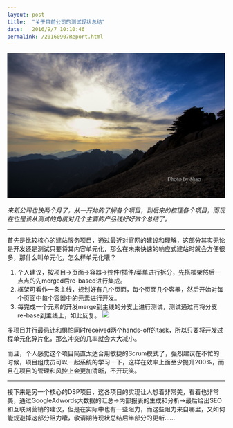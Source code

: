```yaml
---
layout: post
title:  "关于目前公司的测试现状总结"
date:   2016/9/7 10:10:46 
permalink: /20160907Report.html
---
```


<span class="image featured"><img src="/images/pic05.jpeg" alt=""></span>


*来新公司也快两个月了，从一开始的了解各个项目，到后来的梳理各个项目，而现在也是该从测试的角度对几个主要的产品线好好做个总结了。*


****

首先是比较核心的建站服务项目，通过最近对官网的建设和理解，这部分其实无论是开发还是测试只要将其内容单元化，那么在未来快速的响应式建站时就会方便很多，那什么叫单元化，怎么样单元化囔？

1. 个人建议，按项目->页面->容器->控件/插件/菜单进行拆分，先搭框架然后一点点的先merged后re-based进行集成。
2. 框架可看作一条主线，规划好有几个页面，每个页面几个容器，然后开始对每个页面中每个容器中的元素进行开发。
3. 每完成一个元素的开发merge到主线的分支上进行测试，测试通过再将分支re-base到主线上，如此反复。
![](http://i.imgur.com/tZF7p0h.png)

多项目并行最忌讳和惧怕同时received两个hands-off的task，所以只要将开发过程单元化碎片化，那么冲突的几率就会大大减小。

而且，个人感觉这个项目简直太适合用敏捷的Scrum模式了，强烈建议在不忙的时候，项目组成员可以一起系统的学习一下，这样在效率上面至少提升200%，而且在项目的管理和风控上会更加清晰，不开玩笑。

****
接下来是另一个核心的DSP项目，这各项目的实现让人想着非常美，看着也非常美，通过GoogleAdwords大数据的汇总->内部报表的生成和分析->最后给出SEO和互联网营销的建议，但是在实际中也有一些阻力，而这些阻力来自哪里，又如何能规避掉这部分阻力囔，敬请期待现状总结后半部分的更新……
